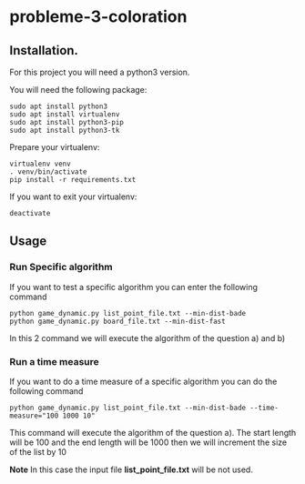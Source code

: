 # probleme-3-coloration


## Installation.

For this project you will need a python3 version.

You will need the following package:
    
    sudo apt install python3
    sudo apt install virtualenv
    sudo apt install python3-pip
    sudo apt install python3-tk
 
Prepare your virtualenv:

    virtualenv venv
    . venv/bin/activate
    pip install -r requirements.txt   

If you want to exit your virtualenv:

    deactivate

## Usage

### Run Specific algorithm

If you want to test a specific algorithm you can enter the following command

    python game_dynamic.py list_point_file.txt --min-dist-bade  
    python game_dynamic.py board_file.txt --min-dist-fast  
    
In this 2 command we will execute the algorithm of the question a) and b)

### Run a time measure

If you want to do a time measure of a specific algorithm you can do the following command

    python game_dynamic.py list_point_file.txt --min-dist-bade --time-measure="100 1000 10"

This command will execute the algorithm of the question a). The start length will be 100 and the end length will be 1000
then we will increment the size of the list by 10

**Note** In this case the input file **list_point_file.txt** will be not used.
